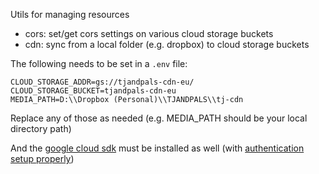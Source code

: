 Utils for managing resources 

* cors: set/get cors settings on various cloud storage buckets
* cdn: sync from a local folder (e.g. dropbox) to cloud storage buckets

The following needs to be set in a `.env` file:

```
CLOUD_STORAGE_ADDR=gs://tjandpals-cdn-eu/
CLOUD_STORAGE_BUCKET=tjandpals-cdn-eu
MEDIA_PATH=D:\\Dropbox (Personal)\\TJANDPALS\\tj-cdn
```

Replace any of those as needed (e.g. MEDIA_PATH should be your local directory path)

And the [google cloud sdk](https://dl.google.com/dl/cloudsdk/channels/rapid/GoogleCloudSDKInstaller.exe) must be installed as well (with [authentication setup properly](https://cloud.google.com/sdk/docs/initializing))
